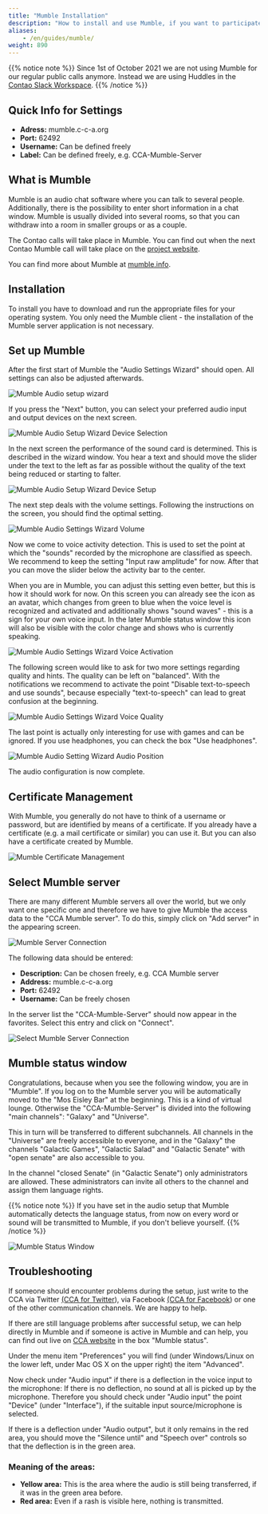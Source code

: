 ```yaml
---
title: "Mumble Installation"
description: "How to install and use Mumble, if you want to participate in the Contao calls."
aliases:
    - /en/guides/mumble/
weight: 890
---
```


{{% notice note %}}
Since 1st of October 2021 we are not using Mumble for our regular public calls anymore. Instead we are using Huddles in the [Contao Slack Workspace](https://to.contao.org/slack).
{{% /notice %}}

## Quick Info for Settings

- **Adress:** mumble.c-c-a.org
- **Port:** 62492
- **Username:** Can be defined freely
- **Label:** Can be defined freely, e.g. CCA-Mumble-Server


## What is Mumble

Mumble is an audio chat software where you can talk to several people. Additionally, there is the possibility to enter 
short information in a chat window. Mumble is usually divided into several rooms, so that you can withdraw into a 
room in smaller groups or as a couple.

The Contao calls will take place in Mumble. You can find out when the next Contao Mumble call will 
take place on the [project website](https://contao.org/en/mumble-calls.html).

You can find more about Mumble at [mumble.info](https://www.mumble.info/).


## Installation

To install you have to download and run the appropriate files for your operating system. You only need the 
Mumble client - the installation of the Mumble server application is not necessary.


## Set up Mumble

After the first start of Mumble the "Audio Settings Wizard" should open. All settings can also be adjusted afterwards.

![Mumble Audio setup wizard](/de/guides/images/en/mumble/mumble-audio-assistant.jpg?classes=shadow)

If you press the "Next" button, you can select your preferred audio input and output devices on the next screen.

![Mumble Audio Setup Wizard Device Selection](/de/guides/images/en/mumble/mumble-audio-assistant-device-selection.jpg?classes=shadow)

In the next screen the performance of the sound card is determined. This is described in the wizard window. 
You hear a text and should move the slider under the text to the left as far as possible without the quality of the 
text being reduced or starting to falter.

![Mumble Audio Setup Wizard Device Setup](/de/guides/images/en/mumble/mumble-audio-assistant-device-settings.jpg?classes=shadow)

The next step deals with the volume settings. Following the instructions on the screen, you should find the optimal setting.

![Mumble Audio Settings Wizard Volume](/de/guides/images/en/mumble/mumble-audio-assistant-volume-settings.jpg?classes=shadow)

Now we come to voice activity detection. This is used to set the point at which the "sounds" recorded by the 
microphone are classified as speech. We recommend to keep the setting "Input raw amplitude" for now. 
After that you can move the slider below the activity bar to the center.

When you are in Mumble, you can adjust this setting even better, but this is how it should work for now. 
On this screen you can already see the icon as an avatar, which changes from green to blue when the voice level is 
recognized and activated and additionally shows "sound waves" - this is a sign for your own voice input. 
In the later Mumble status window this icon will also be visible with the color change and shows who is currently speaking.

![Mumble Audio Settings Wizard Voice Activation](/de/guides/images/en/mumble/mumble-audio-assistant-voice-activity.jpg?classes=shadow)

The following screen would like to ask for two more settings regarding quality and hints. The quality can be left 
on "balanced". With the notifications we recommend to activate the point "Disable text-to-speech and use sounds", 
because especially "text-to-speech" can lead to great confusion at the beginning.

![Mumble Audio Settings Wizard Voice Quality](/de/guides/images/en/mumble/mumble-audio-assistant-quality-info.jpg?classes=shadow)

The last point is actually only interesting for use with games and can be ignored. If you use headphones, 
you can check the box "Use headphones".

![Mumble Audio Setting Wizard Audio Position](/de/guides/images/en/mumble/mumble-audio-assistant-position-dependent-audio.jpg?classes=shadow)

The audio configuration is now complete.


## Certificate Management

With Mumble, you generally do not have to think of a username or password, but are identified by means of a certificate. 
If you already have a certificate (e.g. a mail certificate or similar) you can use it. 
But you can also have a certificate created by Mumble.

![Mumble Certificate Management](/de/guides/images/en/mumble/mumble-certificate-management.jpg?classes=shadow)


## Select Mumble server

There are many different Mumble servers all over the world, but we only want one specific one and therefore 
we have to give Mumble the access data to the "CCA Mumble server". To do this, 
simply click on "Add server" in the appearing screen.

![Mumble Server Connection](/de/guides/images/en/mumble/mumble-server-connect.jpg?classes=shadow)

The following data should be entered:

- **Description:** Can be chosen freely, e.g. CCA Mumble server
- **Address:** mumble.c-c-a.org
- **Port:** 62492
- **Username:** Can be freely chosen

In the server list the "CCA-Mumble-Server" should now appear in the favorites. Select this entry and click on "Connect".

![Select Mumble Server Connection](/de/guides/images/en/mumble/mumble-server-select.jpg?classes=shadow)


## Mumble status window

Congratulations, because when you see the following window, you are in "Mumble". If you log on to the Mumble server 
you will be automatically moved to the "Mos Eisley Bar" at the beginning. This is a kind of virtual lounge. 
Otherwise the "CCA-Mumble-Server" is divided into the following "main channels": "Galaxy" and "Universe".

This in turn will be transferred to different subchannels. All channels in the "Universe" are freely accessible 
to everyone, and in the "Galaxy" the channels "Galactic Games", "Galactic Salad" and "Galactic Senate" 
with "open senate" are also accessible to you.

In the channel "closed Senate" (in "Galactic Senate") only administrators are allowed. 
These administrators can invite all others to the channel and assign them language rights.

{{% notice note %}}
If you have set in the audio setup that Mumble automatically detects the language status, 
from now on every word or sound will be transmitted to Mumble, if you don't believe yourself.
{{% /notice %}}

![Mumble Status Window](/de/guides/images/en/mumble/mumble-status.jpg?classes=shadow)


## Troubleshooting

If someone should encounter problems during the setup, just write to the CCA via Twitter 
[(CCA for Twitter](https://twitter.com/ContaoCA)), 
via Facebook [(CCA for Facebook](https://www.facebook.com/contao.community.alliance)) or one of the other 
communication channels. We are happy to help.

If there are still language problems after successful setup, we can help directly in Mumble and if someone 
is active in Mumble and can help, you can find out live on [CCA website](https://c-c-a.org/aktuelles/news) 
in the box "Mumble status".

Under the menu item "Preferences" you will find (under Windows/Linux on the lower left, 
under Mac OS X on the upper right) the item "Advanced".

Now check under "Audio input" if there is a deflection in the voice input to the microphone: 
If there is no deflection, no sound at all is picked up by the microphone. Therefore you should check 
under "Audio input" the point "Device" (under "Interface"), if the suitable input source/microphone is selected.

If there is a deflection under "Audio output", but it only remains in the red area, you should move 
the "Silence until" and "Speech over" controls so that the deflection is in the green area.


### Meaning of the areas:

- **Yellow area:** This is the area where the audio is still being transferred, if it was in the green area before.
- **Red area:** Even if a rash is visible here, nothing is transmitted.
